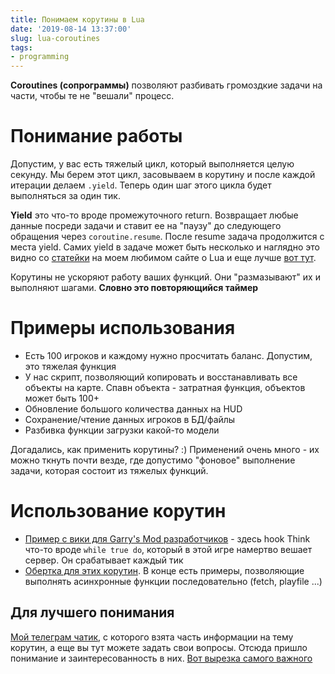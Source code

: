 ```yaml
---
title: Понимаем корутины в Lua
date: '2019-08-14 13:37:00'
slug: lua-coroutines
tags:
- programming
---
```


**Coroutines (сопрограммы)** позволяют разбивать громоздкие задачи на части, чтобы те не "вешали" процесс.

# Понимание работы

Допустим, у вас есть тяжелый цикл, который выполняется целую секунду. Мы берем этот цикл, засовываем в корутину и после каждой итерации делаем `.yield`. Теперь один шаг этого цикла будет выполняться за один тик.

**Yield** это что-то вроде промежуточного return. Возвращает любые данные посреди задачи и ставит ее на "паузу" до следующего обращения через `coroutine.resume`. После resume задача продолжится с места yield. Самих yield в задаче может быть несколько и наглядно это видно со [статейки](https://ilovelua.wordpress.com/2012/02/02/%D1%81%D0%BE%D0%BF%D1%80%D0%BE%D0%B3%D1%80%D0%B0%D0%BC%D0%BC%D1%8Bcoroutines/) на моем любимом сайте о Lua и еще лучше [вот тут](https://ru.stackoverflow.com/a/620440).

Корутины не ускоряют работу ваших функций. Они "размазывают" их и выполняют шагами. **Словно это повторяющийся таймер**

# Примеры использования

- Есть 100 игроков и каждому нужно просчитать баланс. Допустим, это тяжелая функция
- У нас скрипт, позволяющий копировать и восстанавливать все объекты на карте. Спавн объекта - затратная функция, объектов может быть 100+
- Обновление большого количества данных на HUD
- Сохранение/чтение данных игроков в БД/файлы
- Разбивка функции загрузки какой-то модели

Догадались, как применить корутины? :)
Применений очень много - их можно ткнуть почти везде, где допустимо "фоновое" выполнение задачи, которая состоит из тяжелых функций.

# Использование корутин

- [Пример с вики для Garry's Mod разработчиков](https://wiki.garrysmod.com/page/coroutine/create) - здесь hook Think что-то вроде `while true do`, который в этой игре намертво вешает сервер. Он срабатывает каждый тик
- [Обертка для этих корутин](https://gist.github.com/a05cd16218df1ac13fce). В конце есть примеры, позволяющие выполнять асинхронные функции последовательно (fetch, playfile ...)

## Для лучшего понимания

[Мой телеграм чатик](https://qweqwe.ovh/gmodev), с которого взята часть информации на тему корутин, а еще вы тут можете задать свои вопросы. Отсюда пришло понимание и заинтересованность в них. [Вот вырезка самого важного](https://pastebin.com/BfyNLHfj)
